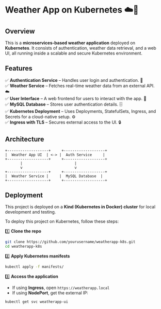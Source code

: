 # Weather App on Kubernetes ☁️🚀

## Overview
This is a **microservices-based weather application** deployed on **Kubernetes**. It consists of authentication, weather data retrieval, and a web UI, all running inside a scalable and secure Kubernetes environment.

## Features
✅ **Authentication Service** – Handles user login and authentication. 🔐  
✅ **Weather Service** – Fetches real-time weather data from an external API. ☁️  
✅ **User Interface** – A web frontend for users to interact with the app. 🎨  
✅ **MySQL Database** – Stores user authentication details. 🗄️  
✅ **Kubernetes Deployment** – Uses Deployments, StatefulSets, Ingress, and Secrets for a cloud-native setup. ⚙️  
✅ **Ingress with TLS** – Secures external access to the UI. 🔒  

## Architecture
```
+-------------------+     +-------------------+
|  Weather App UI  | <-> |  Auth Service     |
+-------------------+     +-------------------+
       |                        |
       v                        v
+-------------------+     +-------------------+
|  Weather Service |     |  MySQL Database  |
+-------------------+     +-------------------+
```

## Deployment
This project is deployed on a **Kind (Kubernetes in Docker) cluster** for local development and testing.

To deploy this project on Kubernetes, follow these steps:

1️⃣ **Clone the repo**
```bash
git clone https://github.com/yourusername/weatherapp-k8s.git
cd weatherapp-k8s
```

2️⃣ **Apply Kubernetes manifests**
```bash
kubectl apply -f manifests/
```

3️⃣ **Access the application**
- If using **Ingress**, open `https://weatherapp.local`
- If using **NodePort**, get the external IP:
```bash
kubectl get svc weatherapp-ui
```
